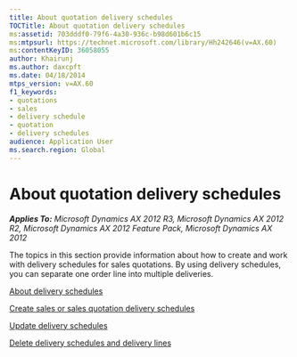 ```yaml
---
title: About quotation delivery schedules
TOCTitle: About quotation delivery schedules
ms:assetid: 703dddf0-79f6-4a30-936c-b98d601b6c15
ms:mtpsurl: https://technet.microsoft.com/library/Hh242646(v=AX.60)
ms:contentKeyID: 36058055
author: Khairunj
ms.author: daxcpft
ms.date: 04/18/2014
mtps_version: v=AX.60
f1_keywords:
- quotations
- sales
- delivery schedule
- quotation
- delivery schedules
audience: Application User
ms.search.region: Global
---
```


# About quotation delivery schedules 


_**Applies To:** Microsoft Dynamics AX 2012 R3, Microsoft Dynamics AX 2012 R2, Microsoft Dynamics AX 2012 Feature Pack, Microsoft Dynamics AX 2012_

The topics in this section provide information about how to create and work with delivery schedules for sales quotations. By using delivery schedules, you can separate one order line into multiple deliveries.

[About delivery schedules](about-delivery-schedules.md)

[Create sales or sales quotation delivery schedules](create-sales-or-sales-quotation-delivery-schedules.md)

[Update delivery schedules](update-delivery-schedules.md)

[Delete delivery schedules and delivery lines](delete-delivery-schedules-and-delivery-lines.md)

  


